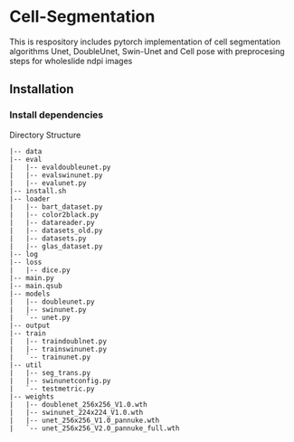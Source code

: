 # Cell-Segmentation
This is respository includes pytorch implementation of cell segmentation algorithms Unet, DoubleUnet, Swin-Unet and Cell pose with preprocesing steps for wholeslide ndpi images
## Installation 
### Install dependencies
Directory Structure
~~~
|-- data
|-- eval
|   |-- evaldoubleunet.py
|   |-- evalswinunet.py
|   |-- evalunet.py
|-- install.sh
|-- loader
|   |-- bart_dataset.py
|   |-- color2black.py
|   |-- datareader.py
|   |-- datasets_old.py
|   |-- datasets.py
|   |-- glas_dataset.py
|-- log
|-- loss
|   |-- dice.py
|-- main.py
|-- main.qsub
|-- models
|   |-- doubleunet.py
|   |-- swinunet.py
|   `-- unet.py
|-- output
|-- train
|   |-- traindoublnet.py
|   |-- trainswinunet.py
|   `-- trainunet.py
|-- util
|   |-- seg_trans.py
|   |-- swinunetconfig.py
|   `-- testmetric.py
|-- weights
|   |-- doublenet_256x256_V1.0.wth
|   |-- swinunet_224x224_V1.0.wth
|   |-- unet_256x256_V1.0_pannuke.wth
|   `-- unet_256x256_V2.0_pannuke_full.wth
~~~
